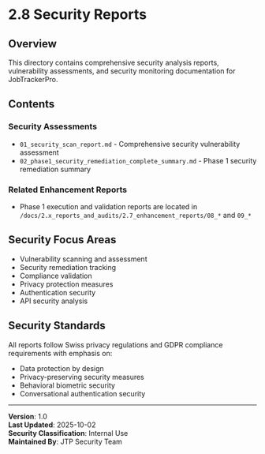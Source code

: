 # 2.8 Security Reports

## Overview
This directory contains comprehensive security analysis reports, vulnerability assessments, and security monitoring documentation for JobTrackerPro.

## Contents

### Security Assessments
- `01_security_scan_report.md` - Comprehensive security vulnerability assessment
- `02_phase1_security_remediation_complete_summary.md` - Phase 1 security remediation summary

### Related Enhancement Reports
- Phase 1 execution and validation reports are located in `/docs/2.x_reports_and_audits/2.7_enhancement_reports/08_*` and `09_*`

## Security Focus Areas
- Vulnerability scanning and assessment
- Security remediation tracking
- Compliance validation
- Privacy protection measures
- Authentication security
- API security analysis

## Security Standards
All reports follow Swiss privacy regulations and GDPR compliance requirements with emphasis on:
- Data protection by design
- Privacy-preserving security measures
- Behavioral biometric security
- Conversational authentication security

---
**Version**: 1.0  
**Last Updated**: 2025-10-02  
**Security Classification**: Internal Use  
**Maintained By**: JTP Security Team